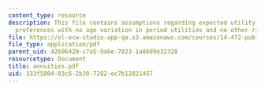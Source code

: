 ```yaml
---
content_type: resource
description: This file contains assumptions regarding expected utility of additive
  preferences with no age variation in period utilities and no other risks.
file: https://ol-ocw-studio-app-qa.s3.amazonaws.com/courses/14-472-public-economics-ii-spring-2004/333f500403c62b307282ec7b12821457_annuities.pdf
file_type: application/pdf
parent_uid: 42606420-c7a5-9a6e-7023-1a0609e32328
resourcetype: Document
title: annuities.pdf
uid: 333f5004-03c6-2b30-7282-ec7b12821457
---
```

